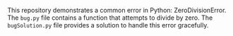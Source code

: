 This repository demonstrates a common error in Python: ZeroDivisionError. The `bug.py` file contains a function that attempts to divide by zero. The `bugSolution.py` file provides a solution to handle this error gracefully.